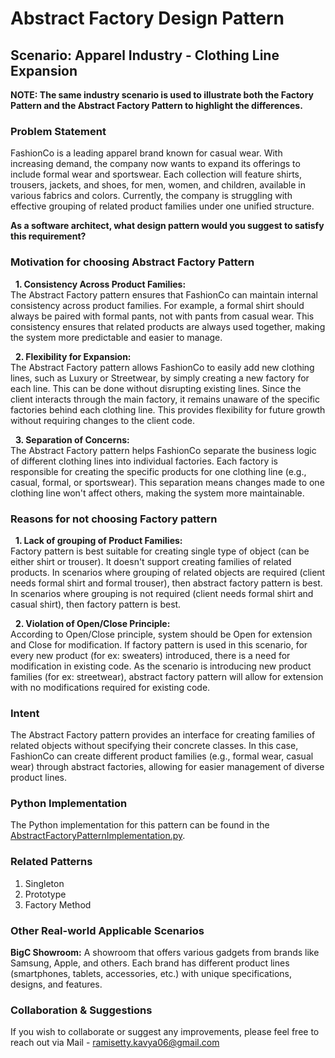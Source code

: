# Abstract Factory Design Pattern

## Scenario: Apparel Industry - Clothing Line Expansion
**NOTE: The same industry scenario is used to illustrate both the Factory Pattern and the Abstract Factory Pattern to highlight the differences.**

### Problem Statement
FashionCo is a leading apparel brand known for casual wear. With increasing demand, the company now wants to expand its offerings to include formal wear and sportswear. Each collection will feature shirts, trousers, jackets, and shoes, for men, women, and children, available in various fabrics and colors. Currently, the company is struggling with effective grouping of related product families under one unified structure. <br>

**As a software architect, what design pattern would you suggest to satisfy this requirement?**

### Motivation for choosing Abstract Factory Pattern

&nbsp; **1. Consistency Across Product Families:** <br>
The Abstract Factory pattern ensures that FashionCo can maintain internal consistency across product families. For example, a formal shirt should always be paired with formal pants, not with pants from casual wear. This consistency ensures that related products are always used together, making the system more predictable and easier to manage. <br>

&nbsp; **2. Flexibility for Expansion:**  <br>
The Abstract Factory pattern allows FashionCo to easily add new clothing lines, such as Luxury or Streetwear, by simply creating a new factory for each line. This can be done without disrupting existing lines. Since the client interacts through the main factory, it remains unaware of the specific factories behind each clothing line. This provides flexibility for future growth without requiring changes to the client code. <br>

&nbsp; **3. Separation of Concerns:** <br>
The Abstract Factory pattern helps FashionCo separate the business logic of different clothing lines into individual factories. Each factory is responsible for creating the specific products for one clothing line (e.g., casual, formal, or sportswear). This separation means changes made to one clothing line won't affect  others, making the system more maintainable.<br>

### Reasons for not choosing Factory pattern

&nbsp; **1. Lack of grouping of Product Families:** <br>
Factory pattern is best suitable for creating single type of object (can be either shirt or trouser). It doesn't support creating families of related products. In scenarios where grouping of related objects are required (client needs formal shirt and formal trouser), then abstract factory pattern is best. In scenarios where grouping is not required (client needs formal shirt and casual shirt), then factory pattern is best. <br>

&nbsp; **2. Violation of Open/Close Principle:** <br>
According to Open/Close principle, system should be Open for extension and Close for modification. If factory pattern is used in this scenario, for every new product (for ex: sweaters) introduced, there is a need for modification in existing code. As the scenario is introducing new product families (for ex: streetwear), abstract factory pattern will allow for extension with no modifications required for existing code.

### Intent
The Abstract Factory pattern provides an interface for creating families of related objects without specifying their concrete classes. In this case, FashionCo can create different product families (e.g., formal wear, casual wear) through abstract factories, allowing for easier management of diverse product lines.

### Python Implementation
The Python implementation for this pattern can be found in the [AbstractFactoryPatternImplementation.py](https://github.com/kavya6697/DesignPatternsNotes/blob/main/Creational%20Design%20Patterns/AbstractFactoryPatternImplementation.py).

### Related Patterns
1. Singleton <br>
2. Prototype <br>
3. Factory Method <br>

### Other Real-world Applicable Scenarios

**BigC Showroom:** A showroom that offers various gadgets from brands like Samsung, Apple, and others. Each brand has different product lines (smartphones, tablets, accessories, etc.) with unique specifications, designs, and features. <br>

### Collaboration & Suggestions 
If you wish to collaborate or suggest any improvements, please feel free to reach out via Mail - ramisetty.kavya06@gmail.com
